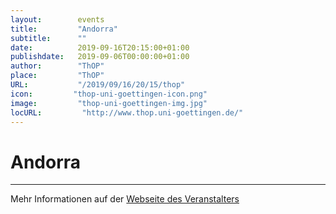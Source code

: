 ```yaml
---
layout:        events
title:         "Andorra"
subtitle:      ""
date:          2019-09-16T20:15:00+01:00
publishdate:   2019-09-06T00:00:00+01:00
author:        "ThOP"
place:         "ThOP"
URL:           "/2019/09/16/20/15/thop"
icon:         "thop-uni-goettingen-icon.png"
image:         "thop-uni-goettingen-img.jpg"
locURL:         "http://www.thop.uni-goettingen.de/"
---
```


Andorra
===========


-----------



Mehr Informationen auf der [Webseite des Veranstalters](http://www.thop.uni-goettingen.de/)

